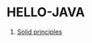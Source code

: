 # HELLO-JAVA

1. [Solid principles](https://github.com/bryamjesus/hello-java/blob/main/src/main/java/org/bjtg/solid/solid.md)
